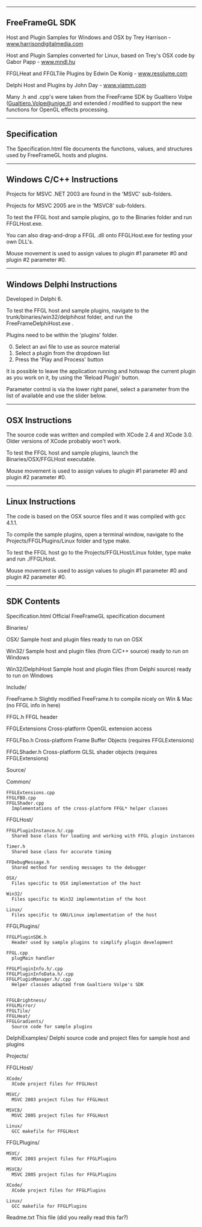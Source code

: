 ---------------
FreeFrameGL SDK
---------------

Host and Plugin Samples for Windows and OSX by
  Trey Harrison - www.harrisondigitalmedia.com

Host and Plugin Samples converted for Linux, based on Trey's OSX code by
  Gabor Papp - www.mndl.hu

FFGLHeat and FFGLTile Plugins by
  Edwin De Konig - www.resolume.com

Delphi Host and Plugins by
  John Day - www.vjamm.com

Many .h and .cpp's were taken from the FreeFrame SDK by Gualtiero Volpe (Gualtiero.Volpe@unige.it) and extended / modified to support the new functions for OpenGL effects processing.

-------------
Specification
-------------

The Specification.html file documents the functions, values, and structures used by FreeFrameGL hosts and plugins. 

--------------------------
Windows C/C++ Instructions
--------------------------

Projects for MSVC .NET 2003 are found in the 'MSVC' sub-folders.

Projects for MSVC 2005 are in the 'MSVC8' sub-folders.

To test the FFGL host and sample plugins, go to the Binaries folder and run FFGLHost.exe.

You can also drag-and-drop a FFGL .dll onto FFGLHost.exe for testing your own DLL's.

Mouse movement is used to assign values to plugin #1 parameter #0 and plugin #2 parameter #0.

---------------------------
Windows Delphi Instructions
---------------------------

Developed in Delphi 6.

To test the FFGL host and sample plugins, navigate to the trunk/binaries/win32/delphihost folder, and run the FreeFrameDelphiHost.exe  .

Plugins need to be within the 'plugins' folder.

0. Select an avi file to use as source material
1. Select a plugin from the dropdown list
2. Press the 'Play and Process' button

It is possible to leave the application running and hotswap the current plugin as you work on it, by using the 'Reload Plugin' button.

Parameter control is via the lower right panel, select a parameter from the list of available and use the slider below.


----------------
OSX Instructions
----------------

The source code was written and compiled with XCode 2.4 and XCode 3.0. Older versions of XCode probably won't work.

To test the FFGL host and sample plugins, launch the Binaries/OSX/FFGLHost executable.

Mouse movement is used to assign values to plugin #1 parameter #0 and plugin #2 parameter #0.

------------------
Linux Instructions
------------------

The code is based on the OSX source files and it was compiled with gcc 4.1.1.

To compile the sample plugins, open a terminal window, navigate to the Projects/FFGLPlugins/Linux folder and type make. 

To test the FFGL host go to the Projects/FFGLHost/Linux folder, type make and run ./FFGLHost.

Mouse movement is used to assign values to plugin #1 parameter #0 and plugin #2 parameter #0.

------------
SDK Contents
------------

Specification.html
  Official FreeFrameGL specification document

Binaries/

  OSX/
    Sample host and plugin files ready to run on OSX

  Win32/
    Sample host and plugin files (from C/C++ source) ready to run on Windows

  Win32/DelphiHost
    Sample host and plugin files (from Delphi source) ready to run on Windows


Include/

  FreeFrame.h
    Slightly modified FreeFrame.h to compile nicely on Win & Mac (no FFGL info in here)

  FFGL.h
    FFGL header

  FFGLExtensions
    Cross-platform OpenGL extension access

  FFGLFbo.h
    Cross-platform Frame Buffer Objects (requires FFGLExtensions)

  FFGLShader.h
    Cross-platform GLSL shader objects (requires FFGLExtensions)


Source/

  Common/

    FFGLExtensions.cpp
    FFGLFBO.cpp
    FFGLShader.cpp
      Implementations of the cross-platform FFGL* helper classes


  FFGLHost/

    FFGLPluginInstance.h/.cpp
      Shared base class for loading and working with FFGL plugin instances

    Timer.h
      Shared base class for accurate timing

    FFDebugMessage.h
      Shared method for sending messages to the debugger

    OSX/
      Files specific to OSX implementation of the host

    Win32/
      Files specific to Win32 implementation of the host
      
    Linux/
      Files specific to GNU/Linux implementation of the host   


  FFGLPlugins/

    FFGLPluginSDK.h
      Header used by sample plugins to simplify plugin development

    FFGL.cpp
      plugMain handler

    FFGLPluginInfo.h/.cpp
    FFGLPluginInfoData.h/.cpp
    FFGLPluginManager.h/.cpp
      Helper classes adapted from Gualtiero Volpe's SDK


    FFGLBrightness/
    FFGLMirror/
    FFGLTile/
    FFGLHeat/
    FFGLGradients/
      Source code for sample plugins

  DelphiExamples/
    Delphi source code and project files for sample host and plugins


Projects/

  FFGLHost/

    XCode/
      XCode project files for FFGLHost

    MSVC/
      MSVC 2003 project files for FFGLHost

    MSVC8/
      MSVC 2005 project files for FFGLHost

    Linux/
      GCC makefile for FFGLHost
      

  FFGLPlugins/

    MSVC/
      MSVC 2003 project files for FFGLPlugins

    MSVC8/
      MSVC 2005 project files for FFGLPlugins

    XCode/
      XCode project files for FFGLPlugins

    Linux/
      GCC makefile for FFGLPlugins

Readme.txt
  This file (did you really read this far?)
